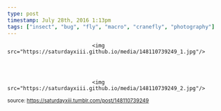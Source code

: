 ```yaml
---
type: post
timestamp: July 28th, 2016 1:13pm
tags: ["insect", "bug", "fly", "macro", "cranefly", "photography"]
---
```



                               <img src="https://saturdayxiii.github.io/media/148110739249_1.jpg"/>
                           

                                                                                                                           

                               <img src="https://saturdayxiii.github.io/media/148110739249_2.jpg"/>
                           

                                                                                                            
                
                
                
                
                                
<small>source: https://saturdayxiii.tumblr.com/post/148110739249</small>